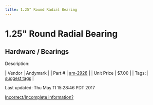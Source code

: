 ```yaml
---
title: 1.25" Round Radial Bearing
---
```


# 1.25" Round Radial Bearing
## Hardware / Bearings
Description: 	 

| Vendor | Andymark | 
| Part # | [am-2928](http://www.andymark.com/Bearings-s/239.htm) | 
| Unit Price | $7.00 | 
| Tags: | [suggest tags](https://docs.google.com/forms/d/e/1FAIpQLSeWyY8v3RgOty-MyWmh9U0iivNYN_molChYyS-0U-o-kOAv_g/viewform) | 

Last updated: Thu May 11 15:28:46 PDT 2017

 [Incorrect/Incomplete information?](https://docs.google.com/forms/d/e/1FAIpQLSeWyY8v3RgOty-MyWmh9U0iivNYN_molChYyS-0U-o-kOAv_g/viewform)